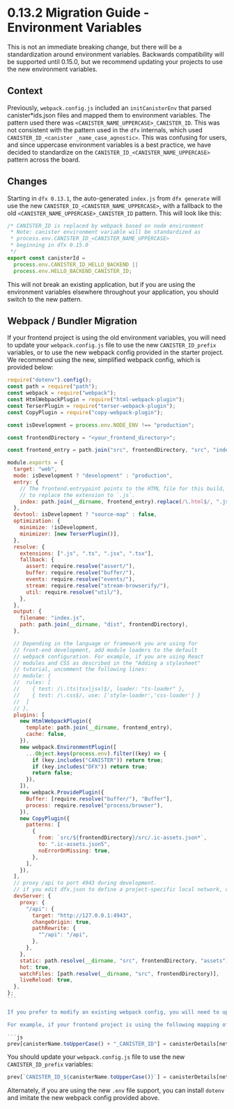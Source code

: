 # 0.13.2 Migration Guide - Environment Variables

This is not an immediate breaking change, but there will be a standardization around environment variables. Backwards compatibility will be supported until 0.15.0, but we recommend updating your projects to use the new environment variables.

## Context

Previously, `webpack.config.js` included an `initCanisterEnv` that parsed canister*ids.json files and mapped them to environment variables. The pattern used there was `<CANISTER_NAME_UPPERCASE>_CANISTER_ID`. This was not consistent with the pattern used in the `dfx` internals, which used `CANISTER_ID_<canister
_name_case_agnostic>`. This was confusing for users, and since uppercase environment variables is a best practice, we have decided to standardize on the `CANISTER_ID_<CANISTER_NAME_UPPERCASE>` pattern across the board.

## Changes

Starting in `dfx 0.13.1`, the auto-generated `index.js` from `dfx generate` will use the new `CANISTER_ID_<CANISTER_NAME_UPPERCASE>`, with a fallback to the old `<CANISTER_NAME_UPPERCASE>_CANISTER_ID` pattern. This will look like this:

```js
/* CANISTER_ID is replaced by webpack based on node environment
 * Note: canister environment variable will be standardized as
 * process.env.CANISTER_ID_<CANISTER_NAME_UPPERCASE>
 * beginning in dfx 0.15.0
 */
export const canisterId =
  process.env.CANISTER_ID_HELLO_BACKEND ||
  process.env.HELLO_BACKEND_CANISTER_ID;
```

This will not break an existing application, but if you are using the environment variables elsewhere throughout your application, you should switch to the new pattern.

## Webpack / Bundler Migration

If your frontend project is using the old environment variables, you will need to update your `webpack.config.js` file to use the new `CANISTER_ID_prefix` variables, or to use the new webpack config provided in the starter project. We recommend using the new, simplified webpack config, which is provided below:

````js
require("dotenv").config();
const path = require("path");
const webpack = require("webpack");
const HtmlWebpackPlugin = require("html-webpack-plugin");
const TerserPlugin = require("terser-webpack-plugin");
const CopyPlugin = require("copy-webpack-plugin");

const isDevelopment = process.env.NODE_ENV !== "production";

const frontendDirectory = "<your_frontend_directory>";

const frontend_entry = path.join("src", frontendDirectory, "src", "index.html");

module.exports = {
  target: "web",
  mode: isDevelopment ? "development" : "production",
  entry: {
    // The frontend.entrypoint points to the HTML file for this build, so we need
    // to replace the extension to `.js`.
    index: path.join(__dirname, frontend_entry).replace(/\.html$/, ".js"),
  },
  devtool: isDevelopment ? "source-map" : false,
  optimization: {
    minimize: !isDevelopment,
    minimizer: [new TerserPlugin()],
  },
  resolve: {
    extensions: [".js", ".ts", ".jsx", ".tsx"],
    fallback: {
      assert: require.resolve("assert/"),
      buffer: require.resolve("buffer/"),
      events: require.resolve("events/"),
      stream: require.resolve("stream-browserify/"),
      util: require.resolve("util/"),
    },
  },
  output: {
    filename: "index.js",
    path: path.join(__dirname, "dist", frontendDirectory),
  },

  // Depending in the language or framework you are using for
  // front-end development, add module loaders to the default
  // webpack configuration. For example, if you are using React
  // modules and CSS as described in the "Adding a stylesheet"
  // tutorial, uncomment the following lines:
  // module: {
  //  rules: [
  //    { test: /\.(ts|tsx|jsx)$/, loader: "ts-loader" },
  //    { test: /\.css$/, use: ['style-loader','css-loader'] }
  //  ]
  // },
  plugins: [
    new HtmlWebpackPlugin({
      template: path.join(__dirname, frontend_entry),
      cache: false,
    }),
    new webpack.EnvironmentPlugin([
      ...Object.keys(process.env).filter((key) => {
        if (key.includes("CANISTER")) return true;
        if (key.includes("DFX")) return true;
        return false;
      }),
    ]),
    new webpack.ProvidePlugin({
      Buffer: [require.resolve("buffer/"), "Buffer"],
      process: require.resolve("process/browser"),
    }),
    new CopyPlugin({
      patterns: [
        {
          from: `src/${frontendDirectory}/src/.ic-assets.json*`,
          to: ".ic-assets.json5",
          noErrorOnMissing: true,
        },
      ],
    }),
  ],
  // proxy /api to port 4943 during development.
  // if you edit dfx.json to define a project-specific local network, change the port to match.
  devServer: {
    proxy: {
      "/api": {
        target: "http://127.0.0.1:4943",
        changeOrigin: true,
        pathRewrite: {
          "^/api": "/api",
        },
      },
    },
    static: path.resolve(__dirname, "src", frontendDirectory, "assets"),
    hot: true,
    watchFiles: [path.resolve(__dirname, "src", frontendDirectory)],
    liveReload: true,
  },
};
```

If you prefer to modify an existing webpack config, you will need to update the `initCanisterEnv` function to use the new `CANISTER_ID_prefix` variables.

For example, if your frontend project is using the following mapping of environment variables inside of `initCanisterEnv`:

```js
prev[canisterName.toUpperCase() + "_CANISTER_ID"] = canisterDetails[network];
````

You should update your `webpack.config.js` file to use the new `CANISTER_ID_prefix` variables:

```js
prev[`CANISTER_ID_${canisterName.toUpperCase()}`] = canisterDetails[network];
```

Alternately, if you are using the new `.env` file support, you can install `dotenv` and imitate the new webpack config provided above.
